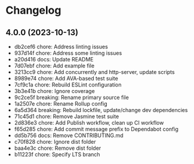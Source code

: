 # Changelog

## 4.0.0 (2023-10-13)

- db2cef6 chore: Address linting issues
- 937d14f chore: Address some linting issues
- a20d416 docs: Update README
- 7d07ebf chore: Add example file
- 3213cc9 chore: Add concurrently and http-server, update scripts
- 8989e74 chore: Add AVA-based test suite
- 7cf9c1a chore: Rebuild ESLint configuration
- 3b3e41b chore: Ignore coverage
- 9c2ce5f breaking: Rename primary source file
- 1a2507e chore: Rename Rollup config
- 6a5d364 breaking: Rebuild lockfile, update/change dev dependencies
- 71c45d1 chore: Remove Jasmine test suite
- 2d836e3 chore: Add Publish workflow, clean up CI workflow
- f65d285 chore: Add commit message prefix to Dependabot config
- dd5b756 docs: Remove CONTRIBUTING.md
- c70f828 chore: Ignore dist folder
- baa4e3c chore: Remove dist folder
- b11223f chore: Specify LTS branch
